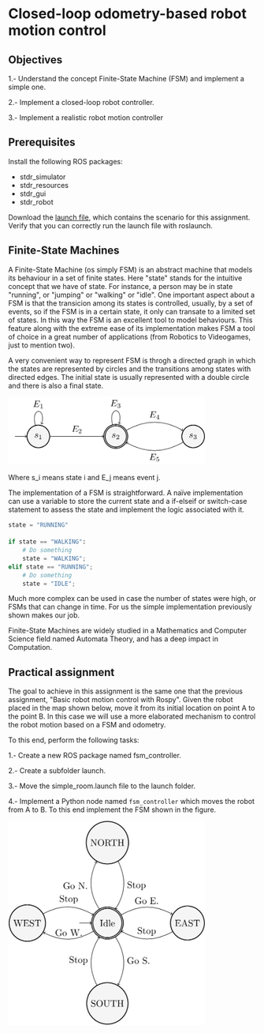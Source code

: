 # Closed-loop odometry-based robot motion control

## Objectives

1.- Understand the concept Finite-State Machine (FSM) and implement a simple one.

2.- Implement a closed-loop robot controller.

3.- Implement a realistic robot motion controller

## Prerequisites

Install the following ROS packages:

* stdr_simulator
* stdr_resources
* stdr_gui
* stdr_robot

Download the [launch file](simple_room.launch), which contains the scenario for this assignment. Verify that you can correctly run the launch file with roslaunch.

## Finite-State Machines

A Finite-State Machine (os simply FSM) is an abstract machine that models its behaviour in a set of finite states. Here "state" stands for the intuitive concept that we have of state. For instance, a person may be in state "running", or "jumping" or "walking" or "idle". One important aspect about a FSM is that the transicion among its states is controlled, usually, by a set of events, so if the FSM is in a certain state, it only can transate to a limited set of states. In this way the FSM is an excellent tool to model behaviours. This feature along with the extreme ease of its implementation makes FSM a tool of choice in a great number of applications (from Robotics to Videogames, just to mention two).

A very convenient way to represent FSM is throgh a directed graph in which the states are represented by circles and the transitions among states with directed edges. The initial state is usually represented with a double circle and there is also a final state.

<img src="closed/fsmexample.png" alt="FSM example" width="400px"/>

Where s_i means state i and E_j means event j.

The implementation of a FSM is straightforward. A naïve implementation can use a variable to store the current state and a if-elseif or switch-case statement to assess the state and implement the logic associated with it. 

~~~Python
state = "RUNNING"

if state == "WALKING":
	# Do something
	state = "WALKING";
elif state == "RUNNING";
	# Do something
	state = "IDLE";
~~~

Much more complex can be used in case the number of states were high, or FSMs that can change in time. For us the simple implementation previously shown makes our job.

Finite-State Machines are widely studied in a Mathematics and Computer Science field named Automata Theory, and has a deep impact in Computation. 

## Practical assignment

The goal to achieve in this assignment is the same one that the previous assignment, "Basic robot motion control with Rospy". Given the robot placed in the map shown below, move it from its initial location on point A to the point B. In this case we will use a more elaborated mechanism to control the robot motion based on a FSM and odometry.

To this end, perform the following tasks:

1.- Create a new ROS package named fsm_controller.

2.- Create a subfolder launch.

3.- Move the simple_room.launch file to the launch folder.

4.- Implement a Python node named `fsm_controller` which moves the robot from A to B. To this end implement the FSM shown in the figure.


<img src="closed/fsm.png" alt="FSM example" width="400px"/>

